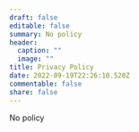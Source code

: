 ```yaml
---
draft: false
editable: false
summary: No policy
header:
  caption: ""
  image: ""
title: Privacy Policy
date: 2022-09-19T22:26:10.520Z
commentable: false
share: false
---
```

No policy
